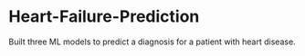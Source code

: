 # Heart-Failure-Prediction
Built three ML models to predict a diagnosis for a patient with heart disease.
